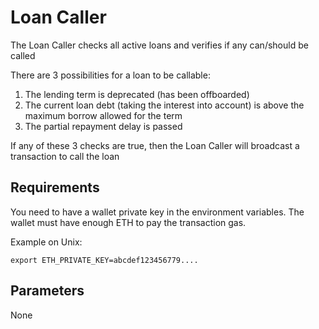 # Loan Caller

The Loan Caller checks all active loans and verifies if any can/should be called

There are 3 possibilities for a loan to be callable:

1. The lending term is deprecated (has been offboarded)
2. The current loan debt (taking the interest into account) is above the maximum borrow allowed for the term
3. The partial repayment delay is passed 

If any of these 3 checks are true, then the Loan Caller will broadcast a transaction to call the loan

## Requirements

You need to have a wallet private key in the environment variables. The wallet must have enough ETH to pay the transaction gas.

Example on Unix:

`export ETH_PRIVATE_KEY=abcdef123456779....`

## Parameters

None